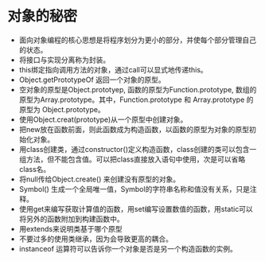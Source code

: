 # 对象的秘密

* 面向对象编程的核心思想是将程序划分为更小的部分，并使每个部分管理自己的状态。
* 将接口与实现分离称为封装。
* this绑定指向调用方法的对象，通过call可以显式地传递this。
* Object.getPrototypeOf 返回一个对象的原型。
* 空对象的原型是Object.prototyep, 函数的原型为Function.prototype, 数组的原型为Array.prototype。其中，Function.prototype 和 Array.prototype 的原型为 Object.prototype。
* 使用Object.creat(prototype)从一个原型中创建对象。
* 把new放在函数前面，则此函数成为构造函数，以函数的原型为对象的原型初始化对象。
* 用class创建类，通过constructor()定义构造函数，class创建的类可以包含一组方法，但不能包含值。可以把class直接放入语句中使用，次是可以省略class名。
* 将null传给Object.create() 来创建没有原型的对象。
* Symbol() 生成一个全局唯一值，Symbol的字符串名称和值没有关系，只是注释。
* 使用get来编写获取计算值的函数，用set编写设置数值的函数，用static可以将另外的函数附加到构建函数中。
* 用extends来说明类基于哪个原型
* 不要过多的使用类继承，因为会导致更高的耦合。
* instanceof 运算符可以告诉你一个对象是否是另一个构造函数的实例。